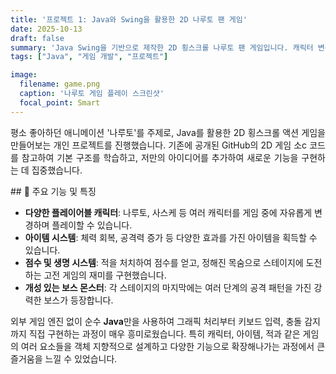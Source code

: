 ```yaml
---
title: '프로젝트 1: Java와 Swing을 활용한 2D 나루토 팬 게임'
date: 2025-10-13
draft: false 
summary: 'Java Swing을 기반으로 제작한 2D 횡스크롤 나루토 팬 게임입니다. 캐릭터 변경, 아이템, 보스전 등 다양한 기능을 구현했습니다.'
tags: ["Java", "게임 개발", "프로젝트"]

image:
  filename: game.png
  caption: '나루토 게임 플레이 스크린샷'
  focal_point: Smart
---
```

<p style="text-align: justify;">
평소 좋아하던 애니메이션 '나루토'를 주제로, Java를 활용한 2D 횡스크롤 액션 게임을 만들어보는 개인 프로젝트를 진행했습니다. 기존에 공개된 GitHub의 2D 게임 소с 코드를 참고하여 기본 구조를 학습하고, 저만의 아이디어를 추가하여 새로운 기능을 구현하는 데 집중했습니다.
</p>
## 🚀 주요 기능 및 특징

-   **다양한 플레이어블 캐릭터**: 나루토, 사스케 등 여러 캐릭터를 게임 중에 자유롭게 변경하며 플레이할 수 있습니다.
-   **아이템 시스템**: 체력 회복, 공격력 증가 등 다양한 효과를 가진 아이템을 획득할 수 있습니다.
-   **점수 및 생명 시스템**: 적을 처치하여 점수를 얻고, 정해진 목숨으로 스테이지에 도전하는 고전 게임의 재미를 구현했습니다.
-   **개성 있는 보스 몬스터**: 각 스테이지의 마지막에는 여러 단계의 공격 패턴을 가진 강력한 보스가 등장합니다.

외부 게임 엔진 없이 순수 **Java**만을 사용하여 그래픽 처리부터 키보드 입력, 충돌 감지까지 직접 구현하는 과정이 매우 흥미로웠습니다. 특히 캐릭터, 아이템, 적과 같은 게임의 여러 요소들을 객체 지향적으로 설계하고 다양한 기능으로 확장해나가는 과정에서 큰 즐거움을 느낄 수 있었습니다.